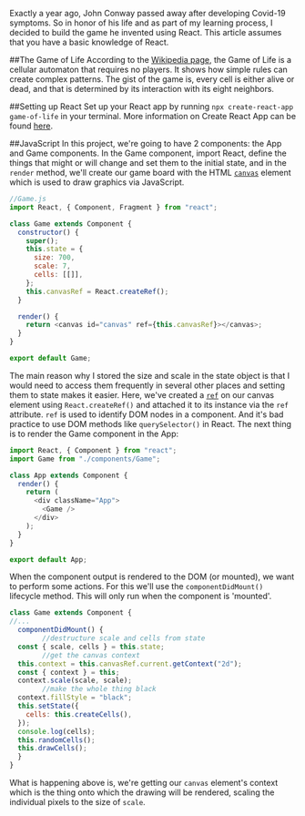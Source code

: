 Exactly a year ago, John Conway passed away after developing Covid-19 symptoms. So in honor of his life and as part of my learning process, I decided to build the game he invented using React. This article assumes that you have a basic knowledge of React.

##The Game of Life
According to the [Wikipedia page](https://en.wikipedia.org/wiki/Conway%27s_Game_of_Life), the Game of Life is a cellular automaton that requires no players. It shows how simple rules can create complex patterns. The gist of the game is, every cell is either alive or dead, and that is determined by its interaction with its eight neighbors.

##Setting up React
Set up your React app by running `npx create-react-app game-of-life` in your terminal. More information on Create React App can be found [here](https://create-react-app.dev/docs/getting-started).

##JavaScript
In this project, we're going to have 2 components: the App and Game components. In the Game component, import React, define the things that might or will change and set them to the initial state, and in the `render` method, we'll create our game board with the HTML [`canvas`](https://developer.mozilla.org/en-US/docs/Web/API/Canvas_API) element which is used to draw graphics via JavaScript.

```javascript
//Game.js
import React, { Component, Fragment } from "react";

class Game extends Component {
  constructor() {
    super();
    this.state = {
      size: 700,
      scale: 7,
      cells: [[]],
    };
    this.canvasRef = React.createRef();
  }

  render() {
    return <canvas id="canvas" ref={this.canvasRef}></canvas>;
  }
}

export default Game;
```

The main reason why I stored the size and scale in the state object is that I would need to access them frequently in several other places and setting them to state makes it easier. Here, we've created a [`ref`](https://reactjs.org/docs/refs-and-the-dom.html) on our canvas element using `React.createRef()` and attached it to its instance via the `ref` attribute. `ref` is used to identify DOM nodes in a component. And it's bad practice to use DOM methods like `querySelector()` in React. The next thing is to render the Game component in the App:

```javascript
import React, { Component } from "react";
import Game from "./components/Game";

class App extends Component {
  render() {
    return (
      <div className="App">
        <Game />
      </div>
    );
  }
}

export default App;
```

When the component output is rendered to the DOM (or mounted), we want to perform some actions. For this we'll use the `componentDidMount()` lifecycle method. This will only run when the component is 'mounted'.

```javaScript
class Game extends Component {
//...
  componentDidMount() {
        //destructure scale and cells from state
  const { scale, cells } = this.state;
        //get the canvas context
  this.context = this.canvasRef.current.getContext("2d");
  const { context } = this;
  context.scale(scale, scale);
        //make the whole thing black
  context.fillStyle = "black";
  this.setState({
    cells: this.createCells(),
  });
  console.log(cells);
  this.randomCells();
  this.drawCells();
  }
}
```

What is happening above is, we're getting our `canvas` element's context which is the thing onto which the drawing will be rendered, scaling the individual pixels to the size of `scale`.
